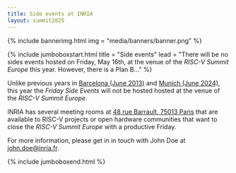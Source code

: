 ```yaml
---
title: Side events at INRIA
layout: summit2025
---
```


{% include bannerimg.html
    img = "media/banners/banner.png"
%}

{% include jumboboxstart.html
	title = "Side events"
	lead = "There will be no sides events hosted on Friday, May 16th, at the venue of the *RISC-V Summit Europe* this year. However, there is a Plan B…"
%}

Unlike previous years in [Barcelona (June
2013)](https://riscv-europe.org/summit/2023/side-events) and [Munich
(June 2024)](https://riscv-europe.org/summit/2024/sideevents), this
year the *Friday Side Events* will not be hosted hosted at the venue
of the *RISC-V Summit Europe*.

INRIA has several meeting rooms at [48 rue Barrault, 75013
Paris](https://www.openstreetmap.org/#map=19/48.826311/2.346010) that
are available to RISC-V projects or open hardware communities that
want to close the *RISC-V Summit Europe* with a productive Friday.

For more information, please get in in touch with John Doe at
[john.doe@inria.fr](mailto:john.doe@inria.fr).

{% include jumboboxend.html %}
